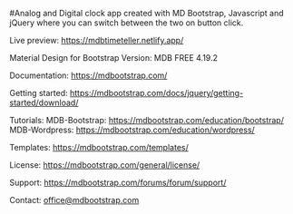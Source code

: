 #Analog and Digital clock app created with MD Bootstrap, Javascript and jQuery where you can switch between the two on button click.

Live preview: https://mdbtimeteller.netlify.app/

Material Design for Bootstrap
Version: MDB FREE 4.19.2

Documentation:
https://mdbootstrap.com/

Getting started:
https://mdbootstrap.com/docs/jquery/getting-started/download/

Tutorials:
MDB-Bootstrap: https://mdbootstrap.com/education/bootstrap/
MDB-Wordpress: https://mdbootstrap.com/education/wordpress/

Templates:
https://mdbootstrap.com/templates/

License:
https://mdbootstrap.com/general/license/

Support:
https://mdbootstrap.com/forums/forum/support/

Contact:
office@mdbootstrap.com
